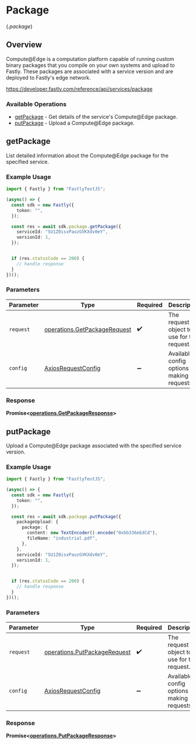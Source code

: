 # Package
(*.package*)

## Overview

Compute@Edge is a computation platform capable of running custom binary packages that you compile on your own systems and upload to Fastly. These packages are associated with a service version and are deployed to Fastly's edge network.


<https://developer.fastly.com/reference/api/services/package>
### Available Operations

* [getPackage](#getpackage) - Get details of the service's Compute@Edge package.
* [putPackage](#putpackage) - Upload a Compute@Edge package.

## getPackage

List detailed information about the Compute@Edge package for the specified service.

### Example Usage

```typescript
import { Fastly } from "FastlyTestJS";

(async() => {
  const sdk = new Fastly({
    token: "",
  });

  const res = await sdk.package.getPackage({
    serviceId: "SU1Z0isxPaozGVKXdv0eY",
    versionId: 1,
  });


  if (res.statusCode == 200) {
    // handle response
  }
})();
```

### Parameters

| Parameter                                                                    | Type                                                                         | Required                                                                     | Description                                                                  |
| ---------------------------------------------------------------------------- | ---------------------------------------------------------------------------- | ---------------------------------------------------------------------------- | ---------------------------------------------------------------------------- |
| `request`                                                                    | [operations.GetPackageRequest](../../models/operations/getpackagerequest.md) | :heavy_check_mark:                                                           | The request object to use for the request.                                   |
| `config`                                                                     | [AxiosRequestConfig](https://axios-http.com/docs/req_config)                 | :heavy_minus_sign:                                                           | Available config options for making requests.                                |


### Response

**Promise<[operations.GetPackageResponse](../../models/operations/getpackageresponse.md)>**


## putPackage

Upload a Compute@Edge package associated with the specified service version.

### Example Usage

```typescript
import { Fastly } from "FastlyTestJS";

(async() => {
  const sdk = new Fastly({
    token: "",
  });

  const res = await sdk.package.putPackage({
    packageUpload: {
      package: {
        content: new TextEncoder().encode("0xbb336eEdCd"),
        fileName: "industrial.pdf",
      },
    },
    serviceId: "SU1Z0isxPaozGVKXdv0eY",
    versionId: 1,
  });


  if (res.statusCode == 200) {
    // handle response
  }
})();
```

### Parameters

| Parameter                                                                    | Type                                                                         | Required                                                                     | Description                                                                  |
| ---------------------------------------------------------------------------- | ---------------------------------------------------------------------------- | ---------------------------------------------------------------------------- | ---------------------------------------------------------------------------- |
| `request`                                                                    | [operations.PutPackageRequest](../../models/operations/putpackagerequest.md) | :heavy_check_mark:                                                           | The request object to use for the request.                                   |
| `config`                                                                     | [AxiosRequestConfig](https://axios-http.com/docs/req_config)                 | :heavy_minus_sign:                                                           | Available config options for making requests.                                |


### Response

**Promise<[operations.PutPackageResponse](../../models/operations/putpackageresponse.md)>**


